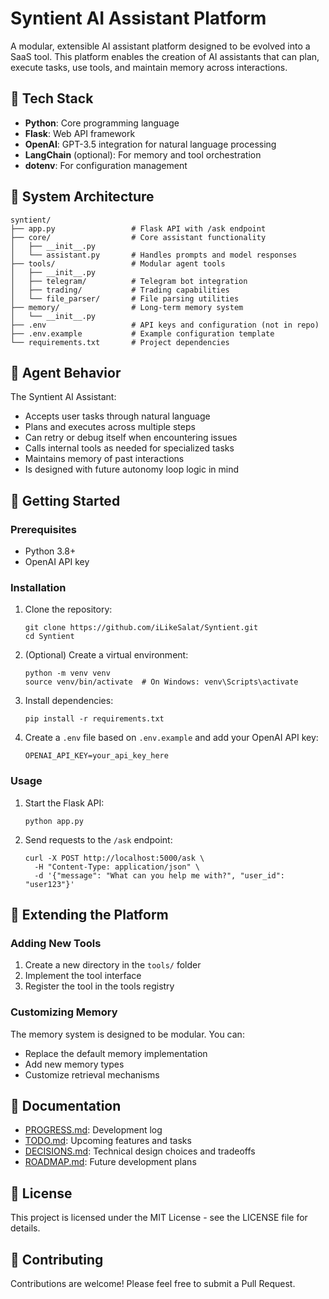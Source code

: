 # Syntient AI Assistant Platform

A modular, extensible AI assistant platform designed to be evolved into a SaaS tool. This platform enables the creation of AI assistants that can plan, execute tasks, use tools, and maintain memory across interactions.

## 🔧 Tech Stack

- **Python**: Core programming language
- **Flask**: Web API framework
- **OpenAI**: GPT-3.5 integration for natural language processing
- **LangChain** (optional): For memory and tool orchestration
- **dotenv**: For configuration management

## 🧱 System Architecture

```
syntient/
├── app.py                 # Flask API with /ask endpoint
├── core/                  # Core assistant functionality
│   ├── __init__.py
│   └── assistant.py       # Handles prompts and model responses
├── tools/                 # Modular agent tools
│   ├── __init__.py
│   ├── telegram/          # Telegram bot integration
│   ├── trading/           # Trading capabilities
│   └── file_parser/       # File parsing utilities
├── memory/                # Long-term memory system
│   └── __init__.py
├── .env                   # API keys and configuration (not in repo)
├── .env.example           # Example configuration template
└── requirements.txt       # Project dependencies
```

## 🔄 Agent Behavior

The Syntient AI Assistant:

- Accepts user tasks through natural language
- Plans and executes across multiple steps
- Can retry or debug itself when encountering issues
- Calls internal tools as needed for specialized tasks
- Maintains memory of past interactions
- Is designed with future autonomy loop logic in mind

## 🚀 Getting Started

### Prerequisites

- Python 3.8+
- OpenAI API key

### Installation

1. Clone the repository:
   ```
   git clone https://github.com/iLikeSalat/Syntient.git
   cd Syntient
   ```

2. (Optional) Create a virtual environment:
   ```
   python -m venv venv
   source venv/bin/activate  # On Windows: venv\Scripts\activate
   ```

3. Install dependencies:
   ```
   pip install -r requirements.txt
   ```

4. Create a `.env` file based on `.env.example` and add your OpenAI API key:
   ```
   OPENAI_API_KEY=your_api_key_here
   ```

### Usage

1. Start the Flask API:
   ```
   python app.py
   ```

2. Send requests to the `/ask` endpoint:
   ```
   curl -X POST http://localhost:5000/ask \
     -H "Content-Type: application/json" \
     -d '{"message": "What can you help me with?", "user_id": "user123"}'
   ```

## 🧩 Extending the Platform

### Adding New Tools

1. Create a new directory in the `tools/` folder
2. Implement the tool interface
3. Register the tool in the tools registry

### Customizing Memory

The memory system is designed to be modular. You can:
- Replace the default memory implementation
- Add new memory types
- Customize retrieval mechanisms

## 📄 Documentation

- [PROGRESS.md](PROGRESS.md): Development log
- [TODO.md](todo.md): Upcoming features and tasks
- [DECISIONS.md](DECISIONS.md): Technical design choices and tradeoffs
- [ROADMAP.md](ROADMAP.md): Future development plans

## 📝 License

This project is licensed under the MIT License - see the LICENSE file for details.

## 🤝 Contributing

Contributions are welcome! Please feel free to submit a Pull Request.
